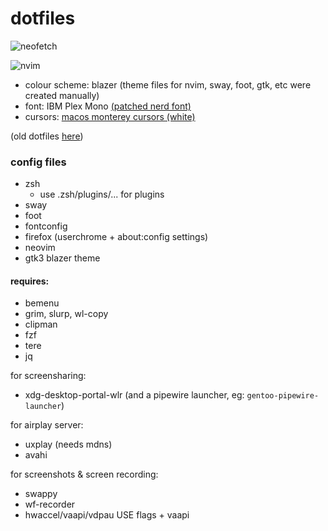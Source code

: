 # dotfiles

![neofetch](https://github.com/pdtxie/dotfiles/assets/65262710/00b63c5e-f08e-42f5-911e-21e3f004eb54)

![nvim](https://github.com/pdtxie/dotfiles/assets/65262710/504339c6-2024-4224-aff1-3aae8834a46c)

- colour scheme: blazer (theme files for nvim, sway, foot, gtk, etc were created manually)
- font: IBM Plex Mono [(patched nerd font)](https://github.com/ryanoasis/nerd-fonts)
- cursors: [macos monterey cursors (white)](https://github.com/ful1e5/apple_cursor)

(old dotfiles [here](https://github.com/pdtxie/dotfiles-old))

### config files
- zsh
  - use .zsh/plugins/... for plugins
- sway
- foot
- fontconfig
- firefox (userchrome + about:config settings)
- neovim
- gtk3 blazer theme

#### requires:
- bemenu
- grim, slurp, wl-copy
- clipman
- fzf
- tere
- jq

for screensharing:
- xdg-desktop-portal-wlr (and a pipewire launcher, eg: `gentoo-pipewire-launcher`)

for airplay server:
- uxplay (needs mdns)
- avahi

for screenshots & screen recording:
- swappy
- wf-recorder
- hwaccel/vaapi/vdpau USE flags + vaapi
